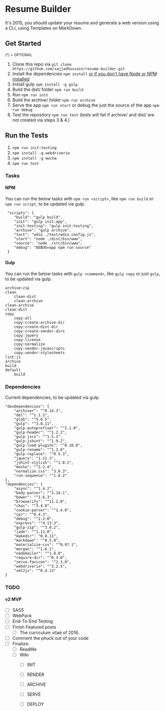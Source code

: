 # Resume Builder
It's 2015, you should update your resume and generate a web version using a CLI, using Templates on MarkDown.

## Get Started
<small>(*) = OPTIONAL</small>

1. Clone this repo via `git clone https://github.com/sajjadhossain/resume-builder.git`
2. Install the dependencies `npm install` [or if you don't have Node or NPM installed](https://nodejs.org/en/download/)
3. Install gulp `npm install -g gulp`
3. Build the dist/ folder `npm run build`
4. Run `npm run init`
5. Build the archive/ folder `npm run archive`
6. Serve the app `npm run start` or debug the just the source of the app `npm run debug`
7. Test the repository `npm run test` (tests will fail if archive/ and dist/ are not created via steps 3 & 4.)

## Run the Tests

1. `npm run init:testing`
2. `npm install -g webdriverio`
3. `npm install -g mocha`
3. `npm run test`

### Tasks
#### NPM
You can run the below tasks with `npm run <script>`, like `npm run build` or `npm run script`, to be updated via gulp.

	 "scripts": {
	 	"build": "gulp build",
	 	"init": "gulp init:app",
	 	"init-testing": "gulp init:testing",
	 	"archive": "gulp archive",
	 	"test": "wdio ./text/wdio.config.js",
	 	"start": "node ./dist/bin/www",
	 	"source": "node ./src/bin/www",
	 	"debug": "DEBUG=app npm run source"
	 }

#### Gulp

You can run the below tasks with `gulp <command>`, like `gulp copy` or just `gulp`, to be updated via gulp.

    archive:zip
    clean
        clean-dist
        clean-archive
    clean-archive
    clean-dist
    copy
        copy:all
        copy:create-archive-dir
        copy:create-dist-dir
        copy:create-vendor-dirs
        copy:jquery
        copy:license
        copy:normalize
        copy:vendor-javascripts
        copy:vendor-stylesheets
    lint:js
    archive
    build
    default
        build


### Dependencies
Current dependencies, to be updated via gulp.

    "devDependencies": {
        "archiver": "^0.14.3",
        "del": "^1.1.1",
        "glob": "^5.0.5",
        "gulp": "^3.8.11",
        "gulp-autoprefixer": "^2.1.0",
        "gulp-header": "^1.2.2",
        "gulp-jscs": "^1.5.1",
        "gulp-jshint": "^1.9.2",
        "gulp-load-plugins": "^0.10.0",
        "gulp-rename": "^1.2.0",
        "gulp-replace": "^0.5.3",
        "jquery": "1.11.3",
        "jshint-stylish": "^1.0.1",
        "mocha": "^2.2.4",
        "normalize.css": "3.0.3",
        "run-sequence": "^1.0.2"
    },
    "dependencies": {
        "async": "^1.4.2",
        "body-parser": "^1.14.1",
        "bower": "^1.6.3",
        "browserify": "^11.2.0",
        "chai": "^3.4.0",
        "cookie-parser": "^1.4.0",
        "cpr": "^0.4.3",
        "debug": "^2.2.0",
        "express": "^4.13.3",
        "gulp-zip": "^3.0.2",
        "jade": "^1.11.0",
        "makedir": "0.0.11",
        "markdown": "^0.5.0",
        "materialize-css": "^0.97.1",
        "morgan": "^1.6.1",
        "nodemailer": "^1.8.0",
        "require-dir": "^0.3.0",
        "serve-favicon": "^2.3.0",
        "webdriverio": "^3.2.5",
        "xml2js": "^0.4.13"
    }

### TODO
#### v2 MVP

- [ ] SASS
- [ ] WebPack
- [ ] End-To-End Testing
- [ ] Finish Featured posts
	- [ ] The curriculum vitaé of 2016.
- [ ] Comment the phuck out of your code
- [ ] Finalize:
	- [ ] ReadMe
	- [ ] Wiki
		- [ ] INIT
		- [ ] RENDER
		- [ ] ARCHIVE
		- [ ] SERVE
		- [ ] DEPLOY



